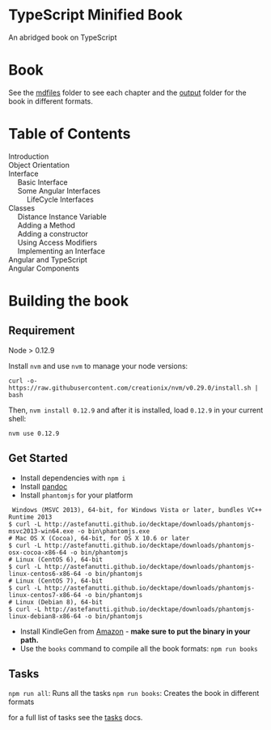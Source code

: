 # TypeScript Minified Book

An abridged book on TypeScript

# Book
See the [mdfiles](./mdfiles) folder to see each chapter and the [output](output) folder for the book in different formats.

<div> <h1> Table of Contents </h1> <div id="TOC" class="l-toc">
    <ul>
    <li><a href="#introduction">Introduction</a></li>
    <li><a href="#object-orientation">Object Orientation</a></li>
    <li><a href="#interface">Interface</a><ul>
    <li><a href="#basic-interface">Basic Interface</a></li>
    <li><a href="#some-angular-interfaces">Some Angular Interfaces</a><ul>
    <li><a href="#lifecycle-interfaces">LifeCycle Interfaces</a></li>
    </ul></li>
    </ul></li>
    <li><a href="#classes">Classes</a><ul>
    <li><a href="#distance-instance-variable">Distance Instance Variable</a></li>
    <li><a href="#adding-a-method">Adding a Method</a></li>
    <li><a href="#adding-a-constructor">Adding a constructor</a></li>
    <li><a href="#using-access-modifiers">Using Access Modifiers</a></li>
    <li><a href="#implementing-an-interface">Implementing an Interface</a></li>
    </ul></li>
    <li><a href="#angular-and-typescript">Angular and TypeScript</a></li>
    <li><a href="#angular-components">Angular Components</a></li>
    </ul>
  </div></div>

# Building the book

## Requirement

Node > 0.12.9

Install `nvm` and use `nvm` to manage your node versions:

```
curl -o- https://raw.githubusercontent.com/creationix/nvm/v0.29.0/install.sh | bash
```

Then, `nvm install 0.12.9` and after it is installed, load `0.12.9` in your current shell:

    nvm use 0.12.9

## Get Started

- Install dependencies with `npm i`
- Install [pandoc](http://pandoc.org/installing.html)
- Install `phantomjs` for your platform

```
 Windows (MSVC 2013), 64-bit, for Windows Vista or later, bundles VC++ Runtime 2013
$ curl -L http://astefanutti.github.io/decktape/downloads/phantomjs-msvc2013-win64.exe -o bin\phantomjs.exe
# Mac OS X (Cocoa), 64-bit, for OS X 10.6 or later
$ curl -L http://astefanutti.github.io/decktape/downloads/phantomjs-osx-cocoa-x86-64 -o bin/phantomjs
# Linux (CentOS 6), 64-bit
$ curl -L http://astefanutti.github.io/decktape/downloads/phantomjs-linux-centos6-x86-64 -o bin/phantomjs
# Linux (CentOS 7), 64-bit
$ curl -L http://astefanutti.github.io/decktape/downloads/phantomjs-linux-centos7-x86-64 -o bin/phantomjs
# Linux (Debian 8), 64-bit
$ curl -L http://astefanutti.github.io/decktape/downloads/phantomjs-linux-debian8-x86-64 -o bin/phantomjs
```

- Install KindleGen from [Amazon](https://www.amazon.com/gp/feature.html?docId=1000765211) - **make sure to put the binary in your path.**
- Use the `books` command to compile all the book formats: `npm run books`

## Tasks

`npm run all`: Runs all the tasks
`npm run books`: Creates the book in different formats

for a full list of tasks see the [tasks](tasks.md) docs.
